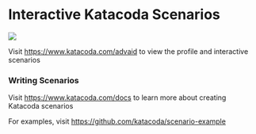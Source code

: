 # Interactive Katacoda Scenarios

[![](http://shields.katacoda.com/katacoda/advaid/count.svg)](https://www.katacoda.com/advaid "Get your profile on Katacoda.com")

Visit https://www.katacoda.com/advaid to view the profile and interactive scenarios

### Writing Scenarios
Visit https://www.katacoda.com/docs to learn more about creating Katacoda scenarios

For examples, visit https://github.com/katacoda/scenario-example
